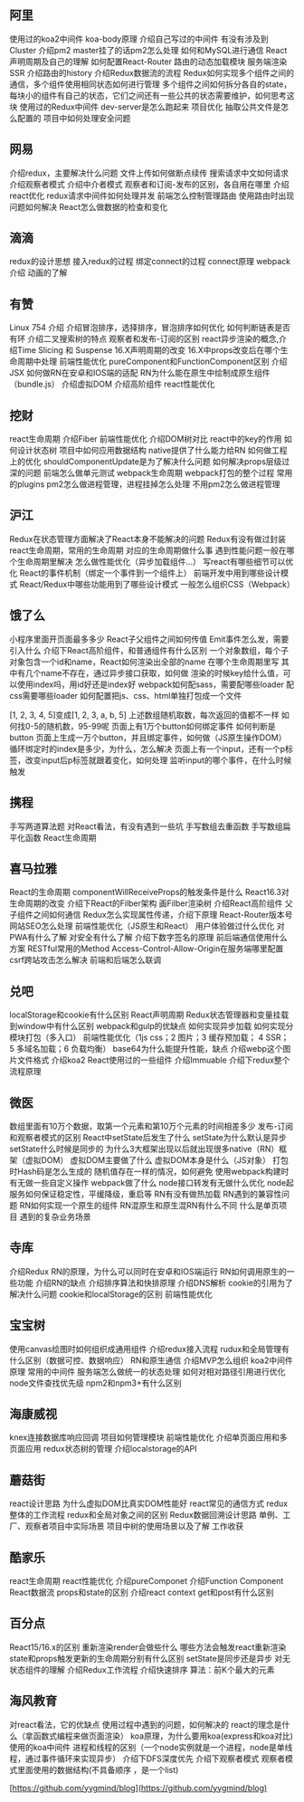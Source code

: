 ## 阿里
使用过的koa2中间件
koa-body原理
介绍自己写过的中间件
有没有涉及到Cluster
介绍pm2
master挂了的话pm2怎么处理
如何和MySQL进行通信
React声明周期及自己的理解
如何配置React-Router
路由的动态加载模块
服务端渲染SSR
介绍路由的history
介绍Redux数据流的流程
Redux如何实现多个组件之间的通信，多个组件使用相同状态如何进行管理
多个组件之间如何拆分各自的state，每块小的组件有自己的状态，它们之间还有一些公共的状态需要维护，如何思考这块
使用过的Redux中间件
dev-server是怎么跑起来
项目优化
抽取公共文件是怎么配置的
项目中如何处理安全问题

## 网易 
介绍redux，主要解决什么问题
文件上传如何做断点续传
搜索请求中文如何请求
介绍观察者模式
介绍中介者模式
观察者和订阅-发布的区别，各自用在哪里
介绍react优化
redux请求中间件如何处理并发
前端怎么控制管理路由
使用路由时出现问题如何解决
React怎么做数据的检查和变化

## 滴滴

redux的设计思想
接入redux的过程
绑定connect的过程
connect原理
    webpack介绍
动画的了解


## 有赞
Linux 754 介绍
介绍冒泡排序，选择排序，冒泡排序如何优化
如何判断链表是否有环
介绍二叉搜索树的特点
观察者和发布-订阅的区别
react异步渲染的概念,介绍Time Slicing 和 Suspense
16.X声明周期的改变
16.X中props改变后在哪个生命周期中处理
前端性能优化
pureComponent和FunctionComponent区别
介绍JSX
如何做RN在安卓和IOS端的适配
RN为什么能在原生中绘制成原生组件（bundle.js）
介绍虚拟DOM
介绍高阶组件
react性能优化

## 挖财
react生命周期
介绍Fiber
前端性能优化
介绍DOM树对比
react中的key的作用
如何设计状态树
项目中如何应用数据结构
native提供了什么能力给RN
如何做工程上的优化
    shouldComponentUpdate是为了解决什么问题
如何解决props层级过深的问题
前端怎么做单元测试
    webpack生命周期
    webpack打包的整个过程
    常用的plugins
pm2怎么做进程管理，进程挂掉怎么处理
不用pm2怎么做进程管理  

## 沪江
Redux在状态管理方面解决了React本身不能解决的问题
Redux有没有做过封装
react生命周期，常用的生命周期
对应的生命周期做什么事
遇到性能问题一般在哪个生命周期里解决
怎么做性能优化（异步加载组件...）
写react有哪些细节可以优化
React的事件机制（绑定一个事件到一个组件上）
前端开发中用到哪些设计模式
React/Redux中哪些功能用到了哪些设计模式
一般怎么组织CSS（Webpack）
 

## 饿了么
小程序里面开页面最多多少
React子父组件之间如何传值
Emit事件怎么发，需要引入什么
介绍下React高阶组件，和普通组件有什么区别
一个对象数组，每个子对象包含一个id和name，React如何渲染出全部的name
在哪个生命周期里写
其中有几个name不存在，通过异步接口获取，如何做
渲染的时候key给什么值，可以使用index吗，用id好还是index好
  webpack如何配sass，需要配哪些loader
  配css需要哪些loader
如何配置把js、css、html单独打包成一个文件

[1, 2, 3, 4, 5]变成[1, 2, 3, a, b, 5]
上述数组随机取数，每次返回的值都不一样
如何找0-5的随机数，95-99呢
页面上有1万个button如何绑定事件
如何判断是button
页面上生成一万个button，并且绑定事件，如何做（JS原生操作DOM）
循环绑定时的index是多少，为什么，怎么解决
页面上有一个input，还有一个p标签，改变input后p标签就跟着变化，如何处理
监听input的哪个事件，在什么时候触发

## 携程
手写两道算法题
对React看法，有没有遇到一些坑
手写数组去重函数
手写数组扁平化函数
React生命周期

## 喜马拉雅
React的生命周期
componentWillReceiveProps的触发条件是什么
React16.3对生命周期的改变
介绍下React的Filber架构
画Filber渲染树
介绍React高阶组件
父子组件之间如何通信
Redux怎么实现属性传递，介绍下原理
React-Router版本号
网站SEO怎么处理
前端性能优化（JS原生和React）
用户体验做过什么优化
对PWA有什么了解
对安全有什么了解
介绍下数字签名的原理
前后端通信使用什么方案
RESTful常用的Method
Access-Control-Allow-Origin在服务端哪里配置
csrf跨站攻击怎么解决
前端和后端怎么联调

## 兑吧
localStorage和cookie有什么区别
React声明周期
Redux状态管理器和变量挂载到window中有什么区别
webpack和gulp的优缺点
如何实现异步加载
如何实现分模块打包（多入口）
前端性能优化（1js css；2 图片；3 缓存预加载； 4 SSR； 5 多域名加载；6 负载均衡）
base64为什么能提升性能，缺点
介绍webp这个图片文件格式
介绍koa2
React使用过的一些组件
介绍Immuable
介绍下redux整个流程原理


## 微医

数组里面有10万个数据，取第一个元素和第10万个元素的时间相差多少
发布-订阅和观察者模式的区别
React中setState后发生了什么
  setState为什么默认是异步
  setState什么时候是同步的
为什么3大框架出现以后就出现很多native（RN）框架（虚拟DOM）
虚拟DOM主要做了什么
虚拟DOM本身是什么（JS对象）
打包时Hash码是怎么生成的
随机值存在一样的情况，如何避免
  使用webpack构建时有无做一些自定义操作
  webpack做了什么
  node接口转发有无做什么优化
  node起服务如何保证稳定性，平缓降级，重启等
RN有没有做热加载
RN遇到的兼容性问题
RN如何实现一个原生的组件
RN混原生和原生混RN有什么不同
什么是单页项目
遇到的复杂业务场景

## 寺库
介绍Redux
RN的原理，为什么可以同时在安卓和IOS端运行
RN如何调用原生的一些功能
介绍RN的缺点
介绍排序算法和快排原理
介绍DNS解析
cookie的引用为了解决什么问题
cookie和localStorage的区别
前端性能优化

## 宝宝树
使用canvas绘图时如何组织成通用组件
介绍redux接入流程
rudux和全局管理有什么区别（数据可控、数据响应）
RN和原生通信
介绍MVP怎么组织
koa2中间件原理
常用的中间件
服务端怎么做统一的状态处理
如何对相对路径引用进行优化
node文件查找优先级
npm2和npm3+有什么区别

## 海康威视
knex连接数据库响应回调
项目如何管理模块
前端性能优化
介绍单页面应用和多页面应用
redux状态树的管理
介绍localstorage的API

## 蘑菇街
react设计思路
为什么虚拟DOM比真实DOM性能好
react常见的通信方式
redux整体的工作流程
redux和全局对象之间的区别
Redux数据回溯设计思路
单例、工厂、观察者项目中实际场景
项目中树的使用场景以及了解
工作收获

## 酷家乐
react生命周期
react性能优化
介绍pureComponet
介绍Function Component
React数据流
props和state的区别
介绍react context
get和post有什么区别

## 百分点
React15/16.x的区别
重新渲染render会做些什么
哪些方法会触发react重新渲染
state和props触发更新的生命周期分别有什么区别
setState是同步还是异步
对无状态组件的理解
介绍Redux工作流程
介绍快速排序
算法：前K个最大的元素

## 海风教育
对react看法，它的优缺点
使用过程中遇到的问题，如何解决的
react的理念是什么（拿函数式编程来做页面渲染）
koa原理，为什么要用koa(express和koa对比)
使用的koa中间件
进程和线程的区别（一个node实例就是一个进程，node是单线程，通过事件循环来实现异步）
介绍下DFS深度优先
介绍下观察者模式
观察者模式里面使用的数据结构(不具备顺序 ，是一个list)




[https://github.com/yygmind/blog](https://github.com/yygmind/blog)